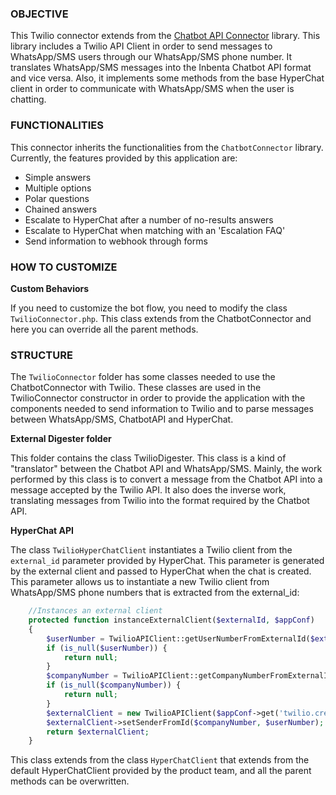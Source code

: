 ### OBJECTIVE

This Twilio connector extends from the [Chatbot API Connector](https://github.com/inbenta-integrations/chatbot_api_connector) library. This library includes a Twilio API Client in order to send messages to WhatsApp/SMS users through our WhatsApp/SMS phone number. It translates WhatsApp/SMS messages into the Inbenta Chatbot API format and vice versa. Also, it implements some methods from the base HyperChat client in order to communicate with WhatsApp/SMS when the user is chatting.

### FUNCTIONALITIES
This connector inherits the functionalities from the `ChatbotConnector` library. Currently, the features provided by this application are:

* Simple answers
* Multiple options
* Polar questions
* Chained answers
* Escalate to HyperChat after a number of no-results answers
* Escalate to HyperChat when matching with an 'Escalation FAQ'
* Send information to webhook through forms

### HOW TO CUSTOMIZE

**Custom Behaviors**

If you need to customize the bot flow, you need to modify the class `TwilioConnector.php`. This class extends from the ChatbotConnector and here you can override all the parent methods.


### STRUCTURE

The `TwilioConnector` folder has some classes needed to use the ChatbotConnector with Twilio. These classes are used in the TwilioConnector constructor in order to provide the application with the components needed to send information to Twilio and to parse messages between WhatsApp/SMS, ChatbotAPI and HyperChat.


**External Digester folder**

This folder contains the class TwilioDigester. This class is a kind of "translator" between the Chatbot API and WhatsApp/SMS. Mainly, the work performed by this class is to convert a message from the Chatbot API into a message accepted by the Twilio API. It also does the inverse work, translating messages from Twilio into the format required by the Chatbot API.


**HyperChat API**

The class `TwilioHyperChatClient` instantiates a Twilio client from the `external_id` parameter provided by HyperChat. This parameter is generated by the external client and passed to HyperChat when the chat is created. This parameter allows us to instantiate a new Twilio client from WhatsApp/SMS phone numbers that is extracted from the external_id:
```php
    //Instances an external client
    protected function instanceExternalClient($externalId, $appConf)
    {
        $userNumber = TwilioAPIClient::getUserNumberFromExternalId($externalId);
        if (is_null($userNumber)) {
            return null;
        }
        $companyNumber = TwilioAPIClient::getCompanyNumberFromExternalId($externalId);
        if (is_null($companyNumber)) {
            return null;
        }
        $externalClient = new TwilioAPIClient($appConf->get('twilio.credentials'));
        $externalClient->setSenderFromId($companyNumber, $userNumber);
        return $externalClient;
    }
```

This class extends from the class `HyperChatClient` that extends from the default HyperChatClient provided by the product team, and all the parent methods can be overwritten.

